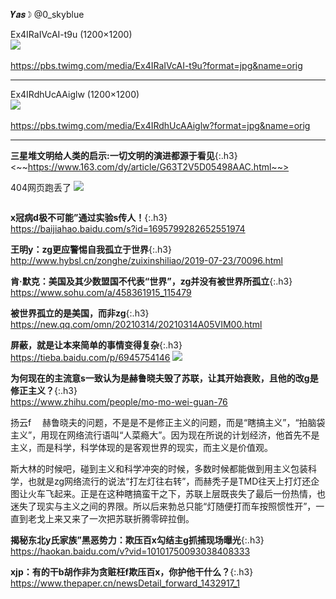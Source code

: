 `　`　
```note
```
𝒀𝒂𝒔☽
@0_skyblue

Ex4IRaIVcAI-t9u (1200×1200)<br>
<img src="https://slack-imgs.com/?url=https://pbs.twimg.com/media/Ex4IRaIVcAI-t9u?format=jpg&name=orig"><br>
<a href="https://pbs.twimg.com/media/Ex4IRaIVcAI-t9u?format=jpg&name=orig">
<br>https://pbs.twimg.com/media/Ex4IRaIVcAI-t9u?format=jpg&name=orig</a><hr/>

Ex4IRdhUcAAiglw (1200×1200)<br>
<img src="https://slack-imgs.com/?url=https://pbs.twimg.com/media/Ex4IRdhUcAAiglw?format=jpg&name=orig"><br>
<a href="https://pbs.twimg.com/media/Ex4IRdhUcAAiglw?format=jpg&name=orig">
<br>https://pbs.twimg.com/media/Ex4IRdhUcAAiglw?format=jpg&name=orig</a><hr/>

**三星堆文明给人类的启示:一切文明的演进都源于看见**{:.h3}<br>
<~~https://www.163.com/dy/article/G63T2V5D05498AAC.html~~>

404网页跑丢了
![](http://static.ws.126.net/f2e/products/2018_404/images/404.gif)

```tip
```
**x冠病d极不可能”通过实验s传人！**{:.h3}<br>
<https://baijiahao.baidu.com/s?id=1695799282652551974>

**王明y：zg更应警惕自我孤立于世界**{:.h3}<br>
<http://www.hybsl.cn/zonghe/zuixinshiliao/2019-07-23/70096.html>

**肯·默克：美国及其少数盟国不代表“世界”，zg并没有被世界所孤立**{:.h3}<br>
<https://www.sohu.com/a/458361915_115479>

**被世界孤立的是美国，而非zg**{:.h3}<br>
<https://new.qq.com/omn/20210314/20210314A05VIM00.html>

**屏蔽，就是让本来简单的事情变得复杂**{:.h3}<br>
<https://tieba.baidu.com/p/6945754146>
![](http://tiebapic.baidu.com/forum/pic/item/7de14ed4ad6eddc49fd0aaa02edbb6fd52663348.jpg)

**为何现在的主流意s一致认为是赫鲁晓夫毁了苏联，让其开始衰败，且他的改g是修正主义？**{:.h3}<br>
<https://www.zhihu.com/people/mo-mo-wei-guan-76>

扬云f
 　赫鲁晓夫的问题，不是是不是修正主义的问题，而是“瞎搞主义”，“拍脑袋主义”，用现在网络流行语叫“人菜瘾大”。因为现在所说的计划经济，他首先不是主义，而是科学，科学体现的是客观世界的现实，而主义是价值观。

斯大林的时候吧，碰到主义和科学冲突的时候，多数时候都能做到用主义包装科学，也就是zg网络流行的说法“打左灯往右转”，而赫秃子是TMD往天上打灯还企图让火车飞起来。正是在这种瞎搞蛮干之下，苏联上层既丧失了最后一份热情，也迷失了现实与主义之间的界限。所以后来勃总只能“灯随便打而车按照惯性开”，一直到老戈上来又来了一次把苏联折腾零碎拉倒。

**揭秘东北y氏家族”黑恶势力：欺压百x勾结主g抓捕现场曝光**{:.h3}<br>
<https://haokan.baidu.com/v?vid=10101750093038408333>

**xjp：有的干b胡作非为贪赃枉f欺压百x，你护他干什么？**{:.h3}<br>
<https://www.thepaper.cn/newsDetail_forward_1432917_1>
